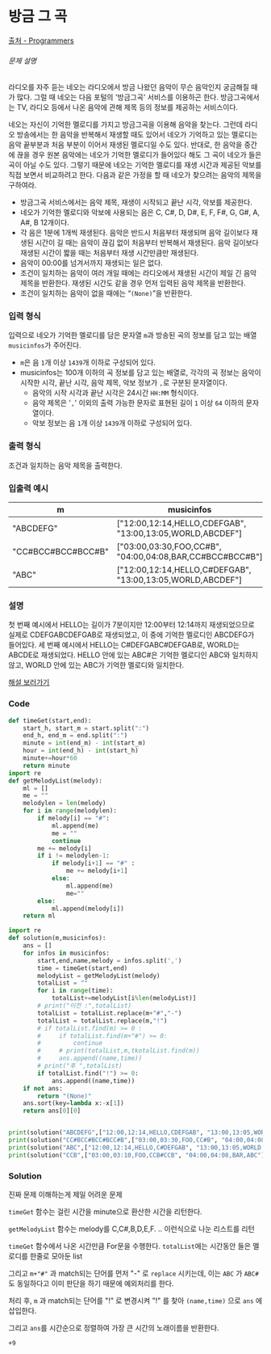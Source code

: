 # 방금 그 곡

[출처 - Programmers](https://programmers.co.kr/learn/courses/30/lessons/17683)

###### 문제 설명

라디오를 자주 듣는 네오는 라디오에서 방금 나왔던 음악이 무슨 음악인지 궁금해질 때가 많다. 그럴 때 네오는 다음 포털의 '방금그곡' 서비스를 이용하곤 한다. 방금그곡에서는 TV, 라디오 등에서 나온 음악에 관해 제목 등의 정보를 제공하는 서비스이다.

네오는 자신이 기억한 멜로디를 가지고 방금그곡을 이용해 음악을 찾는다. 그런데 라디오 방송에서는 한 음악을 반복해서 재생할 때도 있어서 네오가 기억하고 있는 멜로디는 음악 끝부분과 처음 부분이 이어서 재생된 멜로디일 수도 있다. 반대로, 한 음악을 중간에 끊을 경우 원본 음악에는 네오가 기억한 멜로디가 들어있다 해도 그 곡이 네오가 들은 곡이 아닐 수도 있다. 그렇기 때문에 네오는 기억한 멜로디를 재생 시간과 제공된 악보를 직접 보면서 비교하려고 한다. 다음과 같은 가정을 할 때 네오가 찾으려는 음악의 제목을 구하여라.

- 방금그곡 서비스에서는 음악 제목, 재생이 시작되고 끝난 시각, 악보를 제공한다.
- 네오가 기억한 멜로디와 악보에 사용되는 음은 C, C#, D, D#, E, F, F#, G, G#, A, A#, B 12개이다.
- 각 음은 1분에 1개씩 재생된다. 음악은 반드시 처음부터 재생되며 음악 길이보다 재생된 시간이 길 때는 음악이 끊김 없이 처음부터 반복해서 재생된다. 음악 길이보다 재생된 시간이 짧을 때는 처음부터 재생 시간만큼만 재생된다.
- 음악이 00:00를 넘겨서까지 재생되는 일은 없다.
- 조건이 일치하는 음악이 여러 개일 때에는 라디오에서 재생된 시간이 제일 긴 음악 제목을 반환한다. 재생된 시간도 같을 경우 먼저 입력된 음악 제목을 반환한다.
- 조건이 일치하는 음악이 없을 때에는 “`(None)`”을 반환한다.

### 입력 형식

입력으로 네오가 기억한 멜로디를 담은 문자열 `m`과 방송된 곡의 정보를 담고 있는 배열 `musicinfos`가 주어진다.

- `m`은 음 `1`개 이상 `1439`개 이하로 구성되어 있다.
- musicinfos는 100개 이하의 곡 정보를 담고 있는 배열로, 각각의 곡 정보는 음악이 시작한 시각, 끝난 시각, 음악 제목, 악보 정보가 `,`로 구분된 문자열이다.
  - 음악의 시작 시각과 끝난 시각은 24시간 `HH:MM` 형식이다.
  - 음악 제목은 '`,`' 이외의 출력 가능한 문자로 표현된 길이 `1` 이상 `64` 이하의 문자열이다.
  - 악보 정보는 음 `1`개 이상 `1439`개 이하로 구성되어 있다.

### 출력 형식

조건과 일치하는 음악 제목을 출력한다.

### 입출력 예시

| m                  | musicinfos                                                 | answer  |
| ------------------ | ---------------------------------------------------------- | ------- |
| "ABCDEFG"          | ["12:00,12:14,HELLO,CDEFGAB", "13:00,13:05,WORLD,ABCDEF"]  | "HELLO" |
| "CC#BCC#BCC#BCC#B" | ["03:00,03:30,FOO,CC#B", "04:00,04:08,BAR,CC#BCC#BCC#B"]   | "FOO"   |
| "ABC"              | ["12:00,12:14,HELLO,C#DEFGAB", "13:00,13:05,WORLD,ABCDEF"] | "WORLD" |

### 설명

첫 번째 예시에서 HELLO는 길이가 7분이지만 12:00부터 12:14까지 재생되었으므로 실제로 CDEFGABCDEFGAB로 재생되었고, 이 중에 기억한 멜로디인 ABCDEFG가 들어있다.
세 번째 예시에서 HELLO는 C#DEFGABC#DEFGAB로, WORLD는 ABCDE로 재생되었다. HELLO 안에 있는 ABC#은 기억한 멜로디인 ABC와 일치하지 않고, WORLD 안에 있는 ABC가 기억한 멜로디와 일치한다.

[해설 보러가기](http://tech.kakao.com/2017/11/14/kakao-blind-recruitment-round-3/)

### Code

```python
def timeGet(start,end):
    start_h, start_m = start.split(":")
    end_h, end_m = end.split(":")
    minute = int(end_m) - int(start_m)
    hour = int(end_h) - int(start_h)
    minute+=hour*60
    return minute    
import re
def getMelodyList(melody):
    ml = []
    me = ""
    melodylen = len(melody)
    for i in range(melodylen):
        if melody[i] == "#":
            ml.append(me)
            me = ""
            continue
        me += melody[i]
        if i != melodylen-1:
            if melody[i+1] == "#" :
                me += melody[i+1]
            else:
                ml.append(me)
                me=""
        else:
            ml.append(melody[i])
    return ml

import re
def solution(m,musicinfos):
    ans = []
    for infos in musicinfos:
        start,end,name,melody = infos.split(',')
        time = timeGet(start,end)
        melodyList = getMelodyList(melody)
        totalList = ""
        for i in range(time):
            totalList+=melodyList[i%len(melodyList)]
        # print("이전 :",totalList)
        totalList = totalList.replace(m+"#","-")
        totalList = totalList.replace(m,"!")
        # if totalList.find(m) >= 0 :
        #     if totalList.find(m+"#") >= 0:
        #         continue
        #     # print(totalList,m,tkotalList.find(m))
        #     ans.append((name,time))
        # print("후 ",totalList)
        if totalList.find("!") >= 0:
            ans.append((name,time))
    if not ans:
        return "(None)"
    ans.sort(key=lambda x:-x[1])
    return ans[0][0]


print(solution("ABCDEFG",["12:00,12:14,HELLO,CDEFGAB", "13:00,13:05,WORLD,ABCDEF"]))
print(solution("CC#BCC#BCC#BCC#B",["03:00,03:30,FOO,CC#B", "04:00,04:08,BAR,CC#BCC#BCC#B"]))
print(solution("ABC",["12:00,12:14,HELLO,C#DEFGAB", "13:00,13:05,WORLD,ABCDEF"]))
print(solution("CCB",["03:00,03:10,FOO,CCB#CCB", "04:00,04:08,BAR,ABC"]))
```

### Solution

진짜 문제 이해하는게 제일 어려운 문제

`timeGet` 함수는 걸린 시간을 minute으로 환산한 시간을 리턴한다.

`getMelodyList` 함수는 melody를 C,C#,B,D,E,F. .. 이런식으로 나눈 리스트를 리턴

`timeGet` 함수에서 나온 시간만큼 For문을 수행한다. `totalList`에는 시간동안 들은 멜로디를 한줄로 모아둔 list

그리고 `m+"#"` 과 match되는 단어를 먼저 "-" 로 `replace` 시키는데, 이는 `ABC` 가 `ABC#`도 동일하다고 이미 판단을 하기 때문에 예외처리를 한다.

처리 후, `m` 과 match되는 단어를 "!" 로 변경시켜 "!" 를 찾아 `(name,time)` 으로 `ans` 에 삽입한다.

그리고 `ans`를 시간순으로 정렬하여 가장 큰 시간의 노래이름을 반환한다.

`+9`